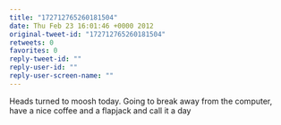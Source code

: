 ```yaml
---
title: "172712765260181504"
date: Thu Feb 23 16:01:46 +0000 2012
original-tweet-id: "172712765260181504"
retweets: 0
favorites: 0
reply-tweet-id: ""
reply-user-id: ""
reply-user-screen-name: ""
---
```

Heads turned to moosh today. Going to break away from the computer, have a nice coffee and a flapjack and call it a day
